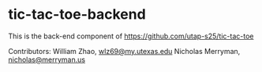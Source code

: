 # tic-tac-toe-backend

This is the back-end component of https://github.com/utap-s25/tic-tac-toe

Contributors:
William Zhao, wlz69@my.utexas.edu 
Nicholas Merryman, nicholas@merryman.us	
